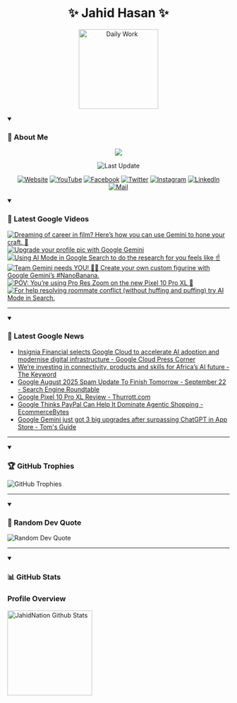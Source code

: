 <h1 align="center">✨ Jahid Hasan ✨</h1>
<p align="center">
  <img alt="Daily Work" height="180px" src="https://i.imgur.com/uhZdH9C.gif" />
</p>
<details open>
 <summary><h3>🌟 About Me</h3></summary>
<p align="center">
  <img src="https://readme-typing-svg.demolab.com/?lines=Even+if+I+fail,;I+have+to+finish,;What+I+started.;&font=Fira%20Code&center=true&width=500&height=50&color=00FF7F&vCenter=true&pause=1000&size=24" />
</p>

<p align="center">
  <img alt="Last Update" title="Last Update" src="https://img.shields.io/github/last-commit/jahidnation/jahidnation?logo=github&label=LAST+UPDATE&color=blueviolet&style=flat-square"/>
</p>

<p align="center">
  <a href="https://jahid.eu.org">
    <img alt="Website" title="Website" src="https://img.shields.io/badge/Website-000000?logo=Google-Chrome&logoColor=white&style=for-the-badge"/></a>
  <a href="https://youtube.com/@jahidnation">
    <img alt="YouTube" title="YouTube Channel" src="https://img.shields.io/badge/YouTube-FF0000?logo=YouTube&logoColor=white&style=for-the-badge"/></a>
  <a href="https://facebook.com/jahidnation">
    <img alt="Facebook" title="Facebook Page" src="https://img.shields.io/badge/Facebook-4267B2?logo=Facebook&logoColor=white&style=for-the-badge"/></a>
  <a href="https://twitter.com/jahidnation">
    <img alt="Twitter" title="Twitter Profile" src="https://img.shields.io/badge/X-000000?logo=x&logoColor=white&style=for-the-badge"/></a>
  <a href="https://instagram.com/jahidnation">
    <img alt="Instagram" title="Instagram Profile" src="https://img.shields.io/badge/Instagram-E4405F?logo=Instagram&logoColor=white&style=for-the-badge"/></a>
  <a href="https://linkedin.com/in/jahidnation">
    <img alt="LinkedIn" title="LinkedIn Profile" src="https://img.shields.io/badge/LinkedIn-0A66C2?logo=LinkedIn&logoColor=white&style=for-the-badge"/></a>
  <a href="https://mail.google.com/?hl=en&tf=cm&fs=1&to=mail@jahid.eu.org">
    <img alt="Mail" title="Mail Me" src="https://img.shields.io/badge/Email-D14836?logo=Gmail&logoColor=white&style=for-the-badge"/></a>
</p>

</details>

<details open>
 <summary><h3>🎥 Latest Google Videos</h3></summary>

<!-- BEGIN VID -->
<a href="https://www.youtube.com/shorts/ku372-7YtS4">
  <picture>
    <source media="(prefers-color-scheme: dark)" srcset="https://ytcards.demolab.com/?id=ku372-7YtS4&title=Dreaming+of+career+in+film%3F+Here%E2%80%99s+how+you+can+use+Gemini+to+hone+your+craft.+%F0%9F%8E%A5&lang=en&timestamp=1758231448&background_color=%230d1117&title_color=%23ffffff&stats_color=%23dedede&max_title_lines=1&width=250&border_radius=5&duration=17">
    <img src="https://ytcards.demolab.com/?id=ku372-7YtS4&title=Dreaming+of+career+in+film%3F+Here%E2%80%99s+how+you+can+use+Gemini+to+hone+your+craft.+%F0%9F%8E%A5&lang=en&timestamp=1758231448&background_color=%23ffffff&title_color=%2324292f&stats_color=%2357606a&max_title_lines=1&width=250&border_radius=5&duration=17" alt="Dreaming of career in film? Here’s how you can use Gemini to hone your craft. 🎥" title="Dreaming of career in film? Here’s how you can use Gemini to hone your craft. 🎥">
  </picture>
</a>
<a href="https://www.youtube.com/watch?v=_rf7Mc2r0M0">
  <picture>
    <source media="(prefers-color-scheme: dark)" srcset="https://ytcards.demolab.com/?id=_rf7Mc2r0M0&title=Upgrade+your+profile+pic+with+Google+Gemini&lang=en&timestamp=1758220820&background_color=%230d1117&title_color=%23ffffff&stats_color=%23dedede&max_title_lines=1&width=250&border_radius=5&duration=13">
    <img src="https://ytcards.demolab.com/?id=_rf7Mc2r0M0&title=Upgrade+your+profile+pic+with+Google+Gemini&lang=en&timestamp=1758220820&background_color=%23ffffff&title_color=%2324292f&stats_color=%2357606a&max_title_lines=1&width=250&border_radius=5&duration=13" alt="Upgrade your profile pic with Google Gemini" title="Upgrade your profile pic with Google Gemini">
  </picture>
</a>
<a href="https://www.youtube.com/shorts/6eQ7lU6zRfA">
  <picture>
    <source media="(prefers-color-scheme: dark)" srcset="https://ytcards.demolab.com/?id=6eQ7lU6zRfA&title=Using+AI+Mode+in+Google+Search+to+do+the+research+for+you+feels+like+%E2%98%9D%EF%B8%8F&lang=en&timestamp=1758220801&background_color=%230d1117&title_color=%23ffffff&stats_color=%23dedede&max_title_lines=1&width=250&border_radius=5&duration=15">
    <img src="https://ytcards.demolab.com/?id=6eQ7lU6zRfA&title=Using+AI+Mode+in+Google+Search+to+do+the+research+for+you+feels+like+%E2%98%9D%EF%B8%8F&lang=en&timestamp=1758220801&background_color=%23ffffff&title_color=%2324292f&stats_color=%2357606a&max_title_lines=1&width=250&border_radius=5&duration=15" alt="Using AI Mode in Google Search to do the research for you feels like ☝️" title="Using AI Mode in Google Search to do the research for you feels like ☝️">
  </picture>
</a>
<a href="https://www.youtube.com/shorts/dmoqC0qny5I">
  <picture>
    <source media="(prefers-color-scheme: dark)" srcset="https://ytcards.demolab.com/?id=dmoqC0qny5I&title=Team+Gemini+needs+YOU%21+%F0%9F%93%A3%F0%9F%8F%80+Create+your+own+custom+figurine+with+Google+Gemini%E2%80%99s++%23NanoBanana.&lang=en&timestamp=1758145496&background_color=%230d1117&title_color=%23ffffff&stats_color=%23dedede&max_title_lines=1&width=250&border_radius=5&duration=24">
    <img src="https://ytcards.demolab.com/?id=dmoqC0qny5I&title=Team+Gemini+needs+YOU%21+%F0%9F%93%A3%F0%9F%8F%80+Create+your+own+custom+figurine+with+Google+Gemini%E2%80%99s++%23NanoBanana.&lang=en&timestamp=1758145496&background_color=%23ffffff&title_color=%2324292f&stats_color=%2357606a&max_title_lines=1&width=250&border_radius=5&duration=24" alt="Team Gemini needs YOU! 📣🏀 Create your own custom figurine with Google Gemini’s  #NanoBanana." title="Team Gemini needs YOU! 📣🏀 Create your own custom figurine with Google Gemini’s  #NanoBanana.">
  </picture>
</a>
<a href="https://www.youtube.com/shorts/lb1yZ4ifS3I">
  <picture>
    <source media="(prefers-color-scheme: dark)" srcset="https://ytcards.demolab.com/?id=lb1yZ4ifS3I&title=POV%3A+You%E2%80%99re+using+Pro+Res+Zoom+on+the+new+Pixel+10+Pro+XL++%F0%9F%93%B8&lang=en&timestamp=1758131003&background_color=%230d1117&title_color=%23ffffff&stats_color=%23dedede&max_title_lines=1&width=250&border_radius=5&duration=15">
    <img src="https://ytcards.demolab.com/?id=lb1yZ4ifS3I&title=POV%3A+You%E2%80%99re+using+Pro+Res+Zoom+on+the+new+Pixel+10+Pro+XL++%F0%9F%93%B8&lang=en&timestamp=1758131003&background_color=%23ffffff&title_color=%2324292f&stats_color=%2357606a&max_title_lines=1&width=250&border_radius=5&duration=15" alt="POV: You’re using Pro Res Zoom on the new Pixel 10 Pro XL  📸" title="POV: You’re using Pro Res Zoom on the new Pixel 10 Pro XL  📸">
  </picture>
</a>
<a href="https://www.youtube.com/shorts/SkHXOFgRFfU">
  <picture>
    <source media="(prefers-color-scheme: dark)" srcset="https://ytcards.demolab.com/?id=SkHXOFgRFfU&title=For+help+resolving+roommate+conflict+%28without+huffing+and+puffing%29+try+AI+Mode+in+Search.&lang=en&timestamp=1758051043&background_color=%230d1117&title_color=%23ffffff&stats_color=%23dedede&max_title_lines=1&width=250&border_radius=5&duration=33">
    <img src="https://ytcards.demolab.com/?id=SkHXOFgRFfU&title=For+help+resolving+roommate+conflict+%28without+huffing+and+puffing%29+try+AI+Mode+in+Search.&lang=en&timestamp=1758051043&background_color=%23ffffff&title_color=%2324292f&stats_color=%2357606a&max_title_lines=1&width=250&border_radius=5&duration=33" alt="For help resolving roommate conflict (without huffing and puffing) try AI Mode in Search." title="For help resolving roommate conflict (without huffing and puffing) try AI Mode in Search.">
  </picture>
</a>
<!-- END VID -->

---

</details>

<details open>
 <summary><h3>📝 Latest Google News</h3></summary>

<!-- BLOG-POST-LIST:START -->
- [Insignia Financial selects Google Cloud to accelerate AI adoption and modernise digital infrastructure - Google Cloud Press Corner](https://news.google.com/rss/articles/CBMi5wFBVV95cUxNX0swUjU1X2picmFVZ1pSdE1UdUs0a3BfbDJqMWpYbklnQnhqMUZHY3NpN1JHWFJtZlJBNnZUWXB4cjVjSlhuV3RBUHB0T3BqMGdCNkhXUW93U2xlcWpSa3lBR0VKN2dtT3hmTVJPVUlwUml5ek1zMWdYTmpuVjVWZklaNEpXZzRrSVBUY0VzYV9UNjRRTU55b3VTMFIxblNlZjJPa1U4N0d5b2pGMUd4RXI5d01hWEFEcmJuY0hEbTFmTVZzRDZZTDk3NDRRX210N0VWQ2hqMGZwOHJnWDRnTW1RSXdiV1k?oc=5)
- [We’re investing in connectivity, products and skills for Africa’s AI future - The Keyword](https://news.google.com/rss/articles/CBMieEFVX3lxTFBUN1h5WTB4VnlOVzJGbGQ2V2ZLSE1oUmRYa1ZlbzZkbUlIWjRhd1YwUC1IR3V6N0tsMGJZdXRGTTFPUHJWd1MzWWFicVFSQWNvaUtJd05taUdJUkM1UzhLSzlrOTMxZi1rZHd5OW10emVIcmVnQ3FqQg?oc=5)
- [Google August 2025 Spam Update To Finish Tomorrow - September 22 - Search Engine Roundtable](https://news.google.com/rss/articles/CBMihgFBVV95cUxOMDlKUHIyMlk3UGZ2QThEZFNJdmFXd1hnWTNVd21vSTlSNkVwaWExdFJRQlVMenhkUC1MSTFmZzUzMGI0TFFGNks2OVhfUkc0QV9wOWJ2M3daQ2I3Y1IwTEZ1b1VKaGptZmZzVGd1SVg4OHVFeVZMLUxzWUlRWjQzMnpSdEhGUQ?oc=5)
- [Google Pixel 10 Pro XL Review - Thurrott.com](https://news.google.com/rss/articles/CBMikwFBVV95cUxQSHh4TVJuYVNJTmIyQWNDb3RYWWVRSkctSWE0YUF2THRaS20yamFfQU1jd18xWGNhOWwtVEZTV3AtSF9IUklIenFwdElHN2VMeHRNNDBqUWJlWG5yWXp3Wnp4Y1dhU1hzT2laSGRqRWJLeExnMWticGs2enBlOVFyYkMxSWVVS1dxT21aSkZIa1pTRXM?oc=5)
- [Google Thinks PayPal Can Help It Dominate Agentic Shopping - EcommerceBytes](https://news.google.com/rss/articles/CBMiowFBVV95cUxOcFZxVGhET1NOQ3FqQ2s0d2dfU1ZOajB6UVJEZVlBRTM2MkpWeDJEdUdCSU1pOHJyYTdIVjVZUDZuQjE5aUZvQmVSanNHMFVNejhtdnYyRmJRTkRzbGN5Q05MSkUyZkduajlWWFlPNi03X1N4VmUwU1Jrc0xtd19mU0V1ZHI2VzN3RGp1czJDLS11SWNtbTYtRVNBdFBVMUVBb2xF?oc=5)
- [Google Gemini just got 3 big upgrades after surpassing ChatGPT in App Store - Tom&#39;s Guide](https://news.google.com/rss/articles/CBMiugFBVV95cUxQWmdwYnFaa28zUUw3V2xGU1VJOHVLOTNuUDQ3ZmFiSlBPcTVKbTZzcEtfS2hLaEZTTkRpaU9aYkdvNk02dXFsSVdVMWZlNDF5TllSdDJUeU02ZFVGaHdUOVp2blNxS0lnSy1HbmhjbWN4bUlCQ0NGM2ZDYzNkLWM5OVJCZXdBZkZ5SVdsaGdhdGFPNTNSaF9LRzRVVTVacFluUXdDVTZrVzhXSTRTZlU2bGxKWWRqdGE1bEE?oc=5)
<!-- BLOG-POST-LIST:END -->

---

</details>

<details open>
 <summary><h3>🏆 GitHub Trophies</h3></summary>

<img alt="GitHub Trophies" title="GitHub Trophies" src="https://github-profile-trophy.vercel.app/?username=jahidnation&column=8&theme=gruvbox&no-frame=true"/>

---

</details>

<details open>
 <summary><h3>💬 Random Dev Quote</h3></summary>

<img alt="Random Dev Quote" title="Random Dev Quote" src="https://quotes-github-readme.vercel.app/api?type=horizontal&theme=radical"/>

---

</details>

<details open> 
  <summary><h3>📊 GitHub Stats</h3></summary>

  <h3>Profile Overview</h3>
  <p>
  <img alt="JahidNation Github Stats" src="https://denvercoder1-github-readme-stats.vercel.app/api/?username=jahidnation&show_icons=true&include_all_commits=true&count_private=true&theme=react&hide_border=true&bg_color=1F222E&title_color=F85D7F&icon_color=F8D866" height="192px"/>
  </p>


